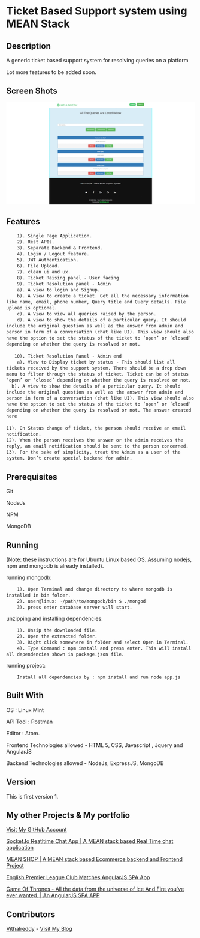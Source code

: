 # Ticket Based Support system using MEAN Stack


## Description
A generic ticket based support system for resolving queries on a platform

Lot more features to be added soon.

## Screen Shots

![Screen Shots](./helloDesk.gif?raw=true "Ticket Based Support system using MEAN Stack")

## Features

```
    1). Single Page Application.
    2). Rest APIs.
    3). Separate Backend & Frontend.
  	4). Login / Logout feature.
  	5). JWT Authentication.
  	6). File Upload.
  	7). clean ui and ux.
    8). Ticket Raising panel - User facing
    9). Ticket Resolution panel - Admin
    a). A view to login and Signup.
    b). A View to create a ticket. Get all the necessary information like name, email, phone number, Query title and Query details. ​File upload is optional.
    c). A View to view all queries raised by the person.
    d). A view to show the details of a particular query. It should include the original question as well as the answer from admin and person in form of a conversation (chat like UI). This view should also have the option to set the status of the ticket to ‘open’ or ‘closed’ depending on whether the query is resolved or not.
    
   10). Ticket Resolution Panel - Admin end
    a). View to Display ticket by status - This should list all tickets received by the support system. There should be a drop down menu to filter through the status of ticket. Ticket can be of status ‘open’ or ‘closed’ depending on whether the query is resolved or not.
  b). A view to show the details of a particular query. It should include the original question as well as the answer from admin and person in form of a conversation (chat like UI). This view should also have the option to set the status of the ticket to ‘open’ or ‘closed’ depending on whether the query is resolved or not. The answer created here

11). On Status change of ticket, the person should receive an email notification.
12). When the person receives the answer or the admin receives the reply, an email notification should be sent to the person concerned.
13). For the sake of simplicity, treat the Admin as a user of the system. Don’t create special backend for admin.
 ```

## Prerequisites

Git

NodeJs

NPM

MongoDB

## Running

(Note: these instructions are for Ubuntu Linux based OS. Assuming nodejs, npm and mongodb is already installed).

  running mongodb:
```
    1). Open Terminal and change directory to where mongodb is installed in bin folder.
    2). user@linux: ~/path/to/mongodb/bin $ ./mongod
    3). press enter database server will start.
```
  unzipping and installing dependencies:
```
    1). Unzip the downloaded file.
    2). Open the extracted folder.
    3). Right click somewhere in folder and select Open in Terminal.
    4). Type Command : npm install and press enter. This will install all dependencies shown in package.json file.
```
  running project:
```
    Install all dependencies by : npm install and run node app.js

```
## Built With

OS : Linux Mint

API Tool : Postman

Editor : Atom.

Frontend Technologies allowed - HTML 5, CSS, Javascript , Jquery and AngularJS


Backend Technologies allowed - NodeJs, ExpressJS, MongoDB

## Version

This is first version 1.

## My other Projects & My portfolio
[Visit My GitHub Account](https://github.com/vithalreddy "My GitHub Account")

[Socket.Io Reatltime Chat App | A MEAN stack based Real Time chat application](https://github.com/vithalreddy/nodeJS-socketIO-chat-app "Socket.Io Reatltime Chat App | A MEAN stack based Real Time chat application")

[MEAN SHOP | A MEAN stack based Ecommerce backend and Frontend Project](https://github.com/vithalreddy/mean-shop-with-rest-api "MEAN SHOP | A MEAN stack based Ecommerce backend and Frontend Project")


[English Premier League Club Matches AngularJS SPA App](https://vithalreddy.github.io/angularjs-epl-footaball-spa-app/#/ "English Premier League Club Matches AngularJS SPA App")

[Game Of Thrones - All the data from the universe of Ice And Fire you've ever wanted. | An AngularJS SPA APP](https://vithalreddy.github.io/angularjs-game-of-thrones-anapioficeandfire-spa-app/# "Game Of Thrones - All the data from the universe of Ice And Fire you've ever wanted. | An AngularJS SPA APP")


## Contributors

[Vithalreddy](https://github.com/vithalreddy "My GitHub Account") - [Visit My Blog](https://vmrworld.com "VMR World")
